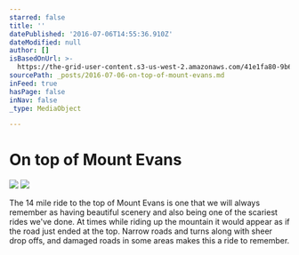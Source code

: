 ```yaml
---
starred: false
title: ''
datePublished: '2016-07-06T14:55:36.910Z'
dateModified: null
author: []
isBasedOnUrl: >-
  https://the-grid-user-content.s3-us-west-2.amazonaws.com/41e1fa80-9b6c-4d4b-91f1-98190ed5066f.jpg
sourcePath: _posts/2016-07-06-on-top-of-mount-evans.md
inFeed: true
hasPage: false
inNav: false
_type: MediaObject

---
```

# On top of Mount Evans
![](https://the-grid-user-content.s3-us-west-2.amazonaws.com/41e1fa80-9b6c-4d4b-91f1-98190ed5066f.jpg)
![](https://the-grid-user-content.s3-us-west-2.amazonaws.com/f1b249aa-05c0-4cb3-aade-fffa387807f1.jpg)

The 14 mile ride to the top of Mount Evans is one that we will always remember as having beautiful scenery and also being one of the scariest rides we've done. At times while riding up the mountain it would appear as if the road just ended at the top. Narrow roads and turns along with sheer drop offs, and damaged roads in some areas makes this a ride to remember.